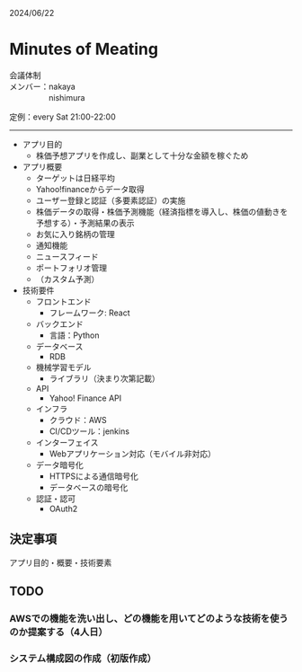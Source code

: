 2024/06/22 
# Minutes of Meating
会議体制   
メンバー：nakaya   
　　　　　nishimura   

定例：every Sat 21:00-22:00

---
* アプリ目的
  * 株価予想アプリを作成し、副業として十分な金額を稼ぐため
* アプリ概要
  * ターゲットは日経平均
  * Yahoo!financeからデータ取得
  * ユーザー登録と認証（多要素認証）の実施
  * 株価データの取得・株価予測機能（経済指標を導入し、株価の値動きを予想する）・予測結果の表示
  * お気に入り銘柄の管理
  * 通知機能
  * ニュースフィード
  * ポートフォリオ管理
  * （カスタム予測）
* 技術要件
  * フロントエンド
    * フレームワーク: React
  * バックエンド
    * 言語：Python
  * データベース
    * RDB
  * 機械学習モデル
    * ライブラリ（決まり次第記載）
  * API
    * Yahoo! Finance API
  * インフラ
    * クラウド：AWS
    * CI/CDツール：jenkins
  * インターフェイス
    * Webアプリケーション対応（モバイル非対応）
  * データ暗号化
    * HTTPSによる通信暗号化
    * データベースの暗号化
  * 認証・認可
    * OAuth2 

## 決定事項
アプリ目的・概要・技術要素

## TODO   

### AWSでの機能を洗い出し、どの機能を用いてどのような技術を使うのか提案する（4人日）

### システム構成図の作成（初版作成）